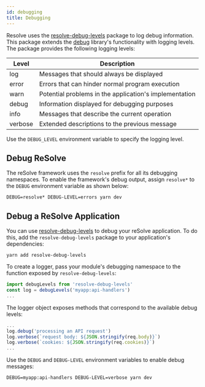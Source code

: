 ```yaml
---
id: debugging
title: Debugging
---
```


Resolve uses the [resolve-debug-levels](https://www.npmjs.com/package/resolve-debug-levels) package to log debug information. This package extends the [debug](https://www.npmjs.com/package/debug) library's functionality with logging levels. The package provides the following logging levels:

| Level   | Description                                            |
| ------- | ------------------------------------------------------ |
| log     | Messages that should always be displayed               |
| error   | Errors that can hinder normal program execution        |
| warn    | Potential problems in the application's implementation |
| debug   | Information displayed for debugging purposes           |
| info    | Messages that describe the current operation           |
| verbose | Extended descriptions to the previous message          |

Use the `DEBUG_LEVEL` environment variable to specify the logging level.

## Debug ReSolve

The reSolve framework uses the `resolve` prefix for all its debugging namespaces. To enable the framework's debug output, assign `resolve*` to the `DEBUG` environment variable as shown below:

```
DEBUG=resolve* DEBUG-LEVEL=errors yarn dev
```

## Debug a ReSolve Application

You can use [resolve-debug-levels](https://www.npmjs.com/package/resolve-debug-levels) to debug your reSolve application. To do this, add the `resolve-debug-levels` package to your application's dependencies:

```
yarn add resolve-debug-levels
```

To create a logger, pass your module's debugging namespace to the function exposed by `resolve-debug-levels`:

```js
import debugLevels from 'resolve-debug-levels'
const log = debugLevels('myapp:api-handlers')
...
```

The logger object exposes methods that correspond to the available debug levels:

```js
...
log.debug('processing an API request')
log.verbose(`request body: ${JSON.stringify(req.body)}`)
log.verbose(`cookies: ${JSON.stringify(req.cookies)}`)
...
```

Use the `DEBUG` and `DEBUG-LEVEL` environment variables to enable debug messages:

```
DEBUG=myapp:api-handlers DEBUG-LEVEL=verbose yarn dev
```
